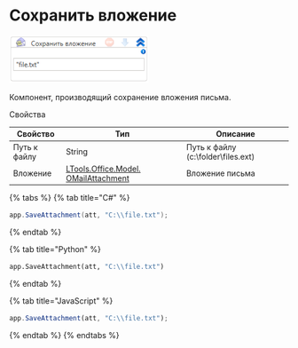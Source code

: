 # Сохранить вложение

![](<../../../../.gitbook/assets/image (844).png>)



Компонент, производящий сохранение вложения письма.

Свойства

| Свойство     | Тип                                                                     | Описание                           |
| ------------ | ----------------------------------------------------------------------- | ---------------------------------- |
| Путь к файлу | String                                                                  | Путь к файлу (c:\folder\files.ext) |
| Вложение     | [LTools.Office.Model. OMailAttachment](../datatypes/omailattachment.md) | Вложение письма                    |

{% tabs %}
{% tab title="C#" %}
```csharp
app.SaveAttachment(att, "C:\\file.txt");
```
{% endtab %}

{% tab title="Python" %}
```python
app.SaveAttachment(att, "C:\\file.txt")
```
{% endtab %}

{% tab title="JavaScript" %}
```javascript
app.SaveAttachment(att, "C:\\file.txt");
```
{% endtab %}
{% endtabs %}
